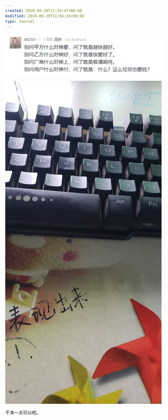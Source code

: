 ```yaml
---
created: 2020-09-28T11:29:47+08:00
modified: 2020-09-29T11:04:24+08:00
type: Journal
---
```


![Image](./image_picker1225542215176392933.jpg)

![Image](./4aba27ee-43a8-4398-a082-5e9a8541fc99303395182956455729.jpg)

干净一点可以吧。